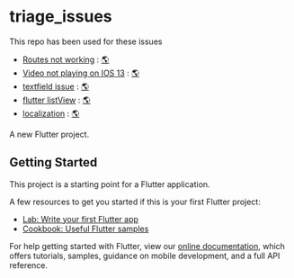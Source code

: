 # triage_issues

This repo has been used for these issues

- [Routes not working](https://github.com/flutter/flutter/issues/89763) : [🌎]()
- [Video not playing on IOS 13](https://github.com/flutter/flutter/issues/90451) : [🌎](https://iosvideoissue.netlify.app/)
- [textfield issue](https://github.com/flutter/flutter/issues/91240) : [🌎](https://textfield.netlify.app)
- [flutter listView](https://github.com/flutter/flutter/issues/87975) : [🌎](https://flutterlistview.netlify.app/#/)
- [localization]() : [🌎]()

A new Flutter project.

## Getting Started

This project is a starting point for a Flutter application.

A few resources to get you started if this is your first Flutter project:

- [Lab: Write your first Flutter app](https://flutter.dev/docs/get-started/codelab)
- [Cookbook: Useful Flutter samples](https://flutter.dev/docs/cookbook)

For help getting started with Flutter, view our
[online documentation](https://flutter.dev/docs), which offers tutorials,
samples, guidance on mobile development, and a full API reference.
